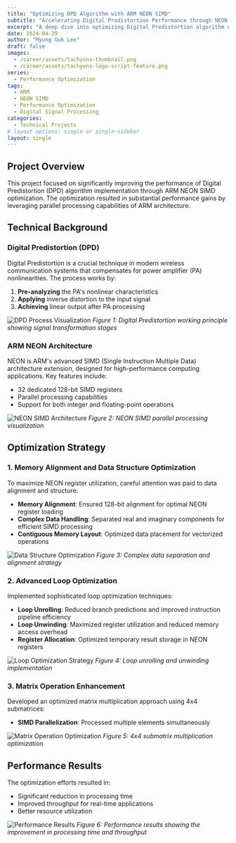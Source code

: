 ```yaml
---
title: "Optimizing DPD Algorithm with ARM NEON SIMD"
subtitle: "Accelerating Digital Predistortion Performance through NEON Register Optimization"
excerpt: "A deep dive into optimizing Digital Predistortion algorithm using ARM Cortex-A's NEON SIMD capabilities"
date: 2024-04-29
author: "Myung Guk Lee"
draft: false
images:
  - /career/assets/tachyons-thumbnail.png
  - /career/assets/tachyons-logo-script-feature.png
series:
  - Performance Optimization
tags:
  - ARM
  - NEON SIMD
  - Performance Optimization
  - Digital Signal Processing
categories:
  - Technical Projects
# layout options: single or single-sidebar
layout: single
---
```



## Project Overview

This project focused on significantly improving the performance of Digital Predistortion (DPD) algorithm implementation through ARM NEON SIMD optimization. The optimization resulted in substantial performance gains by leveraging parallel processing capabilities of ARM architecture.

## Technical Background

### Digital Predistortion (DPD)

Digital Predistortion is a crucial technique in modern wireless communication systems that compensates for power amplifier (PA) nonlinearities. The process works by:

1. **Pre-analyzing** the PA's nonlinear characteristics
2. **Applying** inverse distortion to the input signal
3. **Achieving** linear output after PA processing

![DPD Process Visualization](/img/dpd.png)
*Figure 1: Digital Predistortion working principle showing signal transformation stages*

### ARM NEON Architecture

NEON is ARM's advanced SIMD (Single Instruction Multiple Data) architecture extension, designed for high-performance computing applications. Key features include:

- 32 dedicated 128-bit SIMD registers
- Parallel processing capabilities
- Support for both integer and floating-point operations

![NEON SIMD Architecture](/img/neonsimd.png)
*Figure 2: NEON SIMD parallel processing visualization*

## Optimization Strategy

### 1. Memory Alignment and Data Structure Optimization

To maximize NEON register utilization, careful attention was paid to data alignment and structure:

- **Memory Alignment**: Ensured 128-bit alignment for optimal NEON register loading
- **Complex Data Handling**: Separated real and imaginary components for efficient SIMD processing
- **Contiguous Memory Layout**: Optimized data placement for vectorized operations

![Data Structure Optimization](/img/dividrealandimage.png)
*Figure 3: Complex data separation and alignment strategy*

### 2. Advanced Loop Optimization

Implemented sophisticated loop optimization techniques:

- **Loop Unrolling**: Reduced branch predictions and improved instruction pipeline efficiency
- **Loop Unwinding**: Maximized register utilization and reduced memory access overhead
- **Register Allocation**: Optimized temporary result storage in NEON registers

![Loop Optimization Strategy](/img/unrollingandunwinding.png)
*Figure 4: Loop unrolling and unwinding implementation*

### 3. Matrix Operation Enhancement

Developed an optimized matrix multiplication approach using 4x4 submatrices:

- **SIMD Parallelization**: Processed multiple elements simultaneously

![Matrix Operation Optimization](/img/4_4submatrix.png)
*Figure 5: 4x4 submatrix multiplication optimization*

## Performance Results

The optimization efforts resulted in:
- Significant reduction in processing time
- Improved throughput for real-time applications
- Better resource utilization

![Performance Results](/img/neon_optimization.png)
*Figure 6: Performance results showing the improvement in processing time and throughput*
